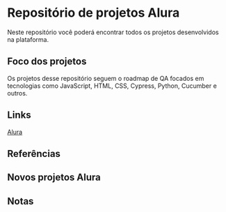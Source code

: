 # Repositório de projetos Alura
Neste repositório você poderá encontrar todos os projetos desenvolvidos na plataforma.

## Foco dos projetos
Os projetos desse repositório seguem o roadmap de QA focados em tecnologias como JavaScript, HTML, CSS, Cypress, Python, Cucumber e outros.

## Links 
[Alura](https://www.alura.com.br/)

## Referências 

## Novos projetos Alura

## Notas 


